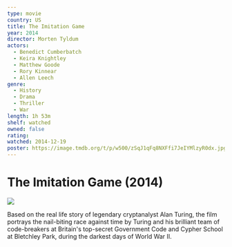 ```yaml
---
type: movie
country: US
title: The Imitation Game
year: 2014
director: Morten Tyldum
actors:
  - Benedict Cumberbatch
  - Keira Knightley
  - Matthew Goode
  - Rory Kinnear
  - Allen Leech
genre:
  - History
  - Drama
  - Thriller
  - War
length: 1h 53m
shelf: watched
owned: false
rating:
watched: 2014-12-19
poster: https://image.tmdb.org/t/p/w500/zSqJ1qFq8NXFfi7JeIYMlzyR0dx.jpg
---
```


# The Imitation Game (2014)

![](https://image.tmdb.org/t/p/w500/zSqJ1qFq8NXFfi7JeIYMlzyR0dx.jpg)

Based on the real life story of legendary cryptanalyst Alan Turing, the film portrays the nail-biting race against time by Turing and his brilliant team of code-breakers at Britain's top-secret Government Code and Cypher School at Bletchley Park, during the darkest days of World War II.